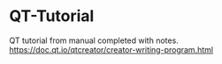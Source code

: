 # QT-Tutorial
QT tutorial from manual completed with notes. https://doc.qt.io/qtcreator/creator-writing-program.html
